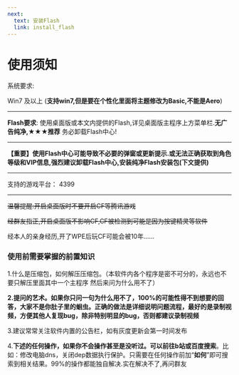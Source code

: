 ```yaml
---
next:
  text: 安装Flash
  link: install_flash
---
```


# 使用须知

系统要求:

Win7 及以上 (**支持win7,但是要在个性化里面将主题修改为Basic,不能是Aero**)

---

**Flash要求**:
使用桌面版或本文内提供的Flash,详见桌面版主程序上方菜单栏.**无广告纯净,★★★推荐** 务必卸载Flash中心!

---

**【重要】使用Flash中心可能导致不必要的弹窗或更新提示.或无法正确获取到角色等级和VIP信息,强烈建议卸载Flash中心,安装纯净Flash安装包(下文提供)**

---

支持的游戏平台：
4399

---



~~温馨提醒:开启桌面版时不要开启CF等腾讯游戏~~ 

~~经群友指正,开启桌面版不影响CF,CF被检测到可能是因为按键精灵等软件~~

经本人的亲身经历,开了WPE后玩CF可能会被10年......

### 使用前需要掌握的前置知识

1.什么是压缩包，如何解压压缩包。（本软件内各个程序是密不可分的，永远也不要只解压里面其中一个主程序 然后来问为什么用不了）

**2.提问的艺术。如果你只问一句为什么用不了，100%的可能性得不到想要的回答，大家不是你肚子里的蛔虫。正确的做法是详细说明问题流程，最好的是录制视频，方便其他人复现bug，除非特别明显的bug，否则都建议录制视频**

3.建议常常关注软件内置的公告栏，如有灰度更新会第一时间发布

4.**下述的任何操作，如果你不会操作甚至是没听过。可以前往b站或百度搜索**。比如：修改电脑dns，关闭dep数据执行保护。只需要在任何操作前加“**如何**”即可搜索到相关结果。99%的操作都能独自解决.实在解决不了,再问群友